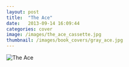 ```yaml
---
layout: post
title:  "The Ace"
date:   2013-09-14 16:09:44
categories: cover
image: /images/the_ace_cassette.jpg 
thumbnail: /images/book_covers/gray_ace.jpg
---
```

![The Ace][image]

[image]: /images/the_ace_cassette.jpg "The Ace"
